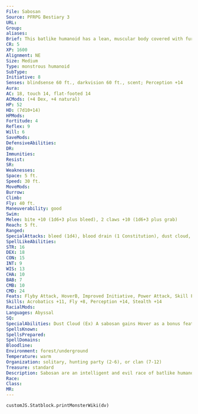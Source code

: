 ```yaml
---
File: Sabosan
Source: PFRPG Bestiary 3
URL: 
Group: 
aliases: 
Brief: This batlike humanoid has a lean, muscular body covered with fur and two large, leathery wings.
CR: 5
XP: 1600
Alignment: NE
Size: Medium
Type: monstrous humanoid
SubType: 
Initiative: 8
Senses: blindsense 60 ft., darkvision 60 ft., scent; Perception +14
Aura: 
AC: 18, touch 14, flat-footed 14
ACMods: (+4 Dex, +4 natural)
HP: 52
HD: (7d10+14)
HPMods: 
Fortitude: 4
Reflex: 9
Will: 6
SaveMods: 
DefensiveAbilities: 
DR: 
Immunities: 
Resist: 
SR: 
Weaknesses: 
Space: 5 ft.
Speed: 30 ft.
MoveMods: 
Burrow: 
Climb: 
Fly: 40 ft.
Maneuverability: good
Swim: 
Melee: bite +10 (1d6+3 plus bleed), 2 claws +10 (1d6+3 plus grab)
Reach: 5 ft.
Ranged: 
SpecialAttacks: bleed (1d4), blood drain (1 Constitution), dust cloud, fell shriek, powerful charge (claw, 2d6+6)
SpellLikeAbilities: 
STR: 16
DEX: 18
CON: 15
INT: 9
WIS: 13
CHA: 10
BAB: 7
CMB: 10
CMD: 24
Feats: Flyby Attack, HoverB, Improved Initiative, Power Attack, Skill Focus (Perception)
Skills: Acrobatics +11, Fly +8, Perception +14, Stealth +14
RacialMods: 
Languages: Abyssal
SQ: 
SpecialAbilities: Dust Cloud (Ex) A sabosan gains Hover as a bonus feat, and can use this feat to create a dust cloud even though it is not Large. The resulting dust cloud has only a 30-foot radius.  Fell Shriek (Su) As a standard action, a sabosan can emit a deafening cry in a 30-foot cone. Creatures in this area must make a successful DC 15 Fortitude save or be deafened for 1 minute. Sabosan are immune to this ability. The save DC is Constitution-based.
SpellsKnown: 
SpellsPrepared: 
SpellDomains: 
Bloodline: 
Environment: forest/underground
Temperature: warm
Organization: solitary, hunting party (2-6), or clan (7-12)
Treasure: standard
Description: Sabosan are an intelligent and evil race of batlike humanoids that dwell in warm and isolated forests or deep underground in vast caverns.  Sabosan are vicious predators, combining human intelligence with a bat's natural adaptations for hunting. They favor warm climates, preferring to make their lairs in places that are inaccessible to most intruders, such  as mountaintop crags, abandoned ruins, subterranean caverns near hidden hot springs, and dense canopies of jungle trees. With wingspans almost three times their height, sabosan are agile and graceful fliers, capable of traveling miles on a single current of air in their dauntless search for prey.  Although they can see as well as any human in daylight, sabosan hunt at twilight or after dark when their echolocation-based blindsense ability gives them a great advantage. Sabosan can also use their voices offensively, funneling their screeches into blasts of high-pitched sound capable of deafening other creatures. When hunting en masse or attacking foes, a sabosan employs its fell shriek on adversaries while other sabosan use their massive wings to churn up great clouds of dust and debris, rendering foes deaf and blind.  A sabosan's emaciated frame belies its strength and agility, which are not apparent from its gaunt appearance. Its giant, leathery wings can reach a span of almost 20 feet. Both males and females have red or dark brown fur on their heads, necks, chests, and backs. Sabosan stand just under 6 feet tall and weigh only 150 pounds.
Race: 
Class: 
MR: 
---
```

```dataviewjs
customJS.Statblock.printMonsterWiki(dv)
```
